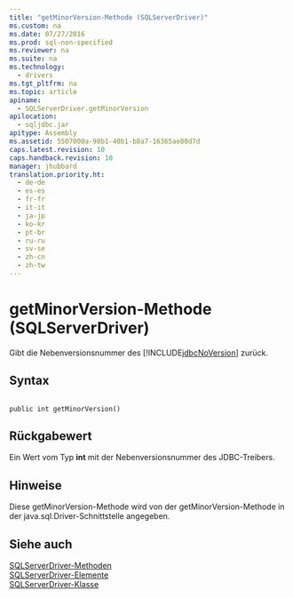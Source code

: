 ```yaml
---
title: "getMinorVersion-Methode (SQLServerDriver)"
ms.custom: na
ms.date: 07/27/2016
ms.prod: sql-non-specified
ms.reviewer: na
ms.suite: na
ms.technology: 
  - drivers
ms.tgt_pltfrm: na
ms.topic: article
apiname: 
  - SQLServerDriver.getMinorVersion
apilocation: 
  - sqljdbc.jar
apitype: Assembly
ms.assetid: 5507000a-98b1-40b1-b8a7-16365ae80d7d
caps.latest.revision: 10
caps.handback.revision: 10
manager: jhubbard
translation.priority.ht: 
  - de-de
  - es-es
  - fr-fr
  - it-it
  - ja-jp
  - ko-kr
  - pt-br
  - ru-ru
  - sv-se
  - zh-cn
  - zh-tw
---
```

# getMinorVersion-Methode (SQLServerDriver)
  Gibt die Nebenversionsnummer des [!INCLUDE[jdbcNoVersion](../content/includes/jdbcNoVersion_md.md)] zurück.  
  
## Syntax  
  
```  
  
public int getMinorVersion()  
```  
  
## Rückgabewert  
 Ein Wert vom Typ **int** mit der Nebenversionsnummer des JDBC\-Treibers.  
  
## Hinweise  
 Diese getMinorVersion\-Methode wird von der getMinorVersion\-Methode in der java.sql.Driver\-Schnittstelle angegeben.  
  
## Siehe auch  
 [SQLServerDriver-Methoden](../content/SQLServerDriver-Methods.md)   
 [SQLServerDriver-Elemente](../content/SQLServerDriver-Members.md)   
 [SQLServerDriver-Klasse](../content/SQLServerDriver-Class.md)  
  
  